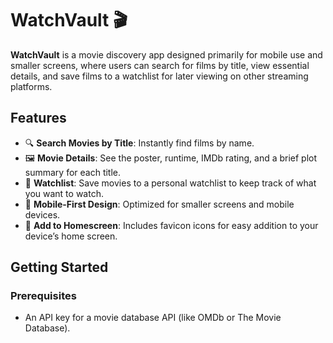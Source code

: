 # WatchVault 🎬

**WatchVault** is a movie discovery app designed primarily for mobile use and smaller screens, where users can search for films by title, view essential details, and save films to a watchlist for later viewing on other streaming platforms.

## Features

- 🔍 **Search Movies by Title**: Instantly find films by name.
- 🖼️ **Movie Details**: See the poster, runtime, IMDb rating, and a brief plot summary for each title.
- 📌 **Watchlist**: Save movies to a personal watchlist to keep track of what you want to watch.
- 📱 **Mobile-First Design**: Optimized for smaller screens and mobile devices.
- 🌟 **Add to Homescreen**: Includes favicon icons for easy addition to your device’s home screen.

## Getting Started

### Prerequisites

- An API key for a movie database API (like OMDb or The Movie Database).
